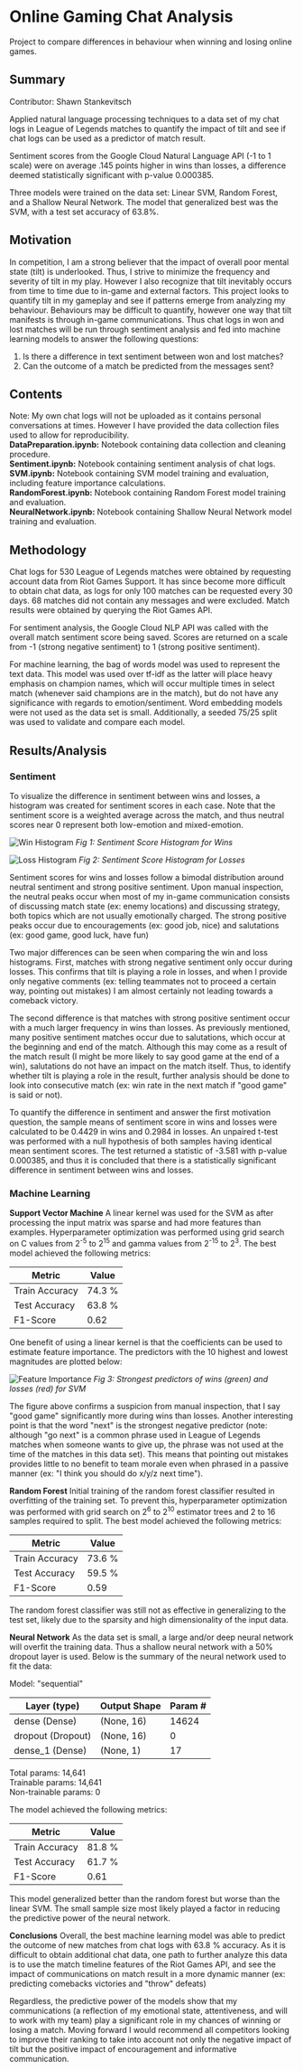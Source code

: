 # Online Gaming Chat Analysis
Project to compare differences in behaviour when winning and losing online games.

## Summary
Contributor: Shawn Stankevitsch

Applied natural language processing techniques to a data set of my chat logs in League of Legends matches to quantify the impact of tilt and see if chat logs can be used as a predictor of match result.

Sentiment scores from the Google Cloud Natural Language API (-1 to 1 scale) were on average .145 points higher in wins than losses, a difference deemed statistically significant with p-value 0.000385.

Three models were trained on the data set: Linear SVM, Random Forest, and a Shallow Neural Network. The model that generalized best was the SVM, with a test set accuracy of 63.8%.

## Motivation
In competition, I am a strong believer that the impact of overall poor mental state (tilt) is underlooked. Thus, I strive to minimize the frequency and severity of tilt in my play. However I also recognize that tilt inevitably occurs from time to time due to in-game and external factors. This project looks to quantify tilt in my gameplay and see if patterns emerge from analyzing my behaviour. Behaviours may be difficult to quantify, however one way that tilt manifests is through in-game communications. Thus chat logs in won and lost matches will be run through sentiment analysis and fed into machine learning models to answer the following questions:
  1. Is there a difference in text sentiment between won and lost matches? <br>
  2. Can the outcome of a match be predicted from the messages sent? <br>

## Contents
Note: My own chat logs will not be uploaded as it contains personal conversations at times. However I have provided the data collection files used to allow for reproducibility.<br>
**DataPreparation.ipynb:** Notebook containing data collection and cleaning procedure. <br>
**Sentiment.ipynb:** Notebook containing sentiment analysis of chat logs. <br>
**SVM.ipynb:** Notebook containing SVM model training and evaluation, including feature importance calculations. <br>
**RandomForest.ipynb:** Notebook containing Random Forest model training and evaluation. <br>
**NeuralNetwork.ipynb:** Notebook containing Shallow Neural Network model training and evaluation. <br>

## Methodology
Chat logs for 530 League of Legends matches were obtained by requesting account data from Riot Games Support. It has since become more difficult to obtain chat data, as logs for only 100 matches can be requested every 30 days. 68 matches did not contain any messages and were excluded. Match results were obtained by querying the Riot Games API. 

For sentiment analysis, the Google Cloud NLP API was called with the overall match sentiment score being saved. Scores are returned on a scale from -1 (strong negative sentiment) to 1 (strong positive sentiment).

For machine learning, the bag of words model was used to represent the text data. This model was used over tf-idf as the latter will place heavy emphasis on champion names, which will occur multiple times in select match (whenever said champions are in the match), but do not have any significance with regards to emotion/sentiment. Word embedding models were not used as the data set is small. Additionally, a seeded 75/25 split was used to validate and compare each model.

## Results/Analysis
### Sentiment
To visualize the difference in sentiment between wins and losses, a histogram was created for sentiment scores in each case. Note that the sentiment score is a weighted average across the match, and thus neutral scores near 0 represent both low-emotion and mixed-emotion. 

![Win Histogram](Images/Wins.png)
*Fig 1: Sentiment Score Histogram for Wins*

![Loss Histogram](Images/Losses.png)
*Fig 2: Sentiment Score Histogram for Losses*

Sentiment scores for wins and losses follow a bimodal distribution around neutral sentiment and strong positive sentiment. Upon manual inspection, the neutral peaks occur when most of my in-game communication consists of discussing match state (ex: enemy locations) and discussing strategy, both topics which are not usually emotionally charged. The strong positive peaks occur due to encouragements (ex: good job, nice) and salutations (ex: good game, good luck, have fun)

Two major differences can be seen when comparing the win and loss histograms. First, matches with strong negative sentiment only occur during losses. This confirms that tilt is playing a role in losses, and when I provide only negative comments (ex: telling teammates not to proceed a certain way, pointing out mistakes) I am almost certainly not leading towards a comeback victory.

The second difference is that matches with strong positive sentiment occur with a much larger frequency in wins than losses. As previously mentioned, many positive sentiment matches occur due to salutations, which occur at the beginning and end of the match. Although this may come as a result of the match result (I might be more likely to say good game at the end of a win), salutations do not have an impact on the match itself. Thus, to identify whether tilt is playing a role in the result, further analysis should be done to look into consecutive match (ex: win rate in the next match if "good game" is said or not).

To quantify the difference in sentiment and answer the first motivation question, the sample means of sentiment score in wins and losses were calculated to be 0.4429 in wins and 0.2984 in losses. An unpaired t-test was performed with a null hypothesis of both samples having identical mean sentiment scores. The test returned a statistic of -3.581 with p-value 0.000385, and thus it is concluded that there is a statistically significant difference in sentiment between wins and losses.

### Machine Learning
**Support Vector Machine**
A linear kernel was used for the SVM as after processing the input matrix was sparse and had more features than examples. Hyperparameter optimization was performed using grid search on C values from 2<sup>-5</sup> to 2<sup>15</sup> and gamma values from 2<sup>-15</sup> to 2<sup>3</sup>. The best model achieved the following metrics:

| Metric         | Value  |
|----------------|--------|
| Train Accuracy | 74.3 % |
| Test Accuracy  | 63.8 % |
| F1-Score       | 0.62   |

One benefit of using a linear kernel is that the coefficients can be used to estimate feature importance. The predictors with the 10 highest and lowest magnitudes are plotted below:

![Feature Importance](Images/Predictors.png)
*Fig 3: Strongest predictors of wins (green) and losses (red) for SVM*

The figure above confirms a suspicion from manual inspection, that I say "good game" significantly more during wins than losses. Another interesting point is that the word "next" is the strongest negative predictor (note: although "go next" is a common phrase used in League of Legends matches when someone wants to give up, the phrase was not used at the time of the matches in this data set). This means that pointing out mistakes provides little to no benefit to team morale even when phrased in a passive manner (ex: "I think you should do x/y/z next time").

**Random Forest**
Initial training of the random forest classifier resulted in overfitting of the training set. To prevent this, hyperparameter optimization was performed with grid search on 2<sup>6</sup> to 2<sup>10</sup> estimator trees and 2 to 16 samples required to split. The best model achieved the following metrics:

| Metric         | Value  |
|----------------|--------|
| Train Accuracy | 73.6 % |
| Test Accuracy  | 59.5 % |
| F1-Score       | 0.59   |

The random forest classifier was still not as effective in generalizing to the test set, likely due to the sparsity and high dimensionality of the input data.

**Neural Network**
As the data set is small, a large and/or deep neural network will overfit the training data. Thus a shallow neural network with a 50% dropout layer is used. Below is the summary of the neural network used to fit the data:

Model: "sequential"

| Layer (type)      | Output Shape | Param # |
|-------------------|--------------|---------|
| dense (Dense)     | (None, 16)   | 14624   |
| dropout (Dropout) | (None, 16)   | 0       |
| dense_1 (Dense)   | (None, 1)    | 17      |

Total params: 14,641 <br>
Trainable params: 14,641 <br>
Non-trainable params: 0 <br>

The model achieved the following metrics:

| Metric         | Value  |
|----------------|--------|
| Train Accuracy | 81.8 % |
| Test Accuracy  | 61.7 % |
| F1-Score       | 0.61   |

This model generalized better than the random forest but worse than the linear SVM. The small sample size most likely played a factor in reducing the predictive power of the neural network.

**Conclusions**
Overall, the best machine learning model was able to predict the outcome of new matches from chat logs with 63.8 % accuracy. As it is difficult to obtain additional chat data, one path to further analyze this data is to use the match timeline features of the Riot Games API, and see the impact of communications on match result in a more dynamic manner (ex: predicting comebacks victories and "throw" defeats)

Regardless, the predictive power of the models show that my communications (a reflection of my emotional state, attentiveness, and will to work with my team) play a significant role in my chances of winning or losing a match. Moving forward I would recommend all competitors looking to improve their ranking to take into account not only the negative impact of tilt but the positive impact of encouragement and informative communication.



